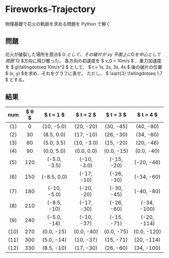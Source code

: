 # Fireworks-Trajectory

物理基礎で花火の軌跡を求める問題を Python で解く

## 問題

花火が破裂した場所を原点$ O $として、その破片が$ xy $平面上に$O$を中心として周囲$ 12 $方向に飛び散った。
各方向の初速度を
$ v_0 = 10m/s $
、重力加速度を
$ g\fallingdotseq 10m/s^2 $
として、
$ t = 1s, 2s, 3s, 4s $
後の破片の位置$ (x, y) $を求め、それをグラフに表せ。
ただし、
$ \sqrt{3} \fallingdotseq 1.7 $
とする。

## 結果

| num  | $ θ $ |  $ t = 1 $   |  $ t = 2 $  | $ t = 3 $  |  $ t = 4 $  |
| :--: | :---: | :----------: | :---------: | :--------: | :---------: |
| (1)  |   0   |  (10, -5.0)  |  (20, -20)  | (30, -45)  |  (40, -80)  |
| (2)  |  30   |  (8.5, 0.0)  |  (17, -10)  | (26, -30)  |  (34, -60)  |
| (3)  |  60   |  (5.0, 3.5)  | (10, -3.0)  | (15, -20)  |  (20, -46)  |
| (4)  |  90   |  (0.0, 5.0)  | (0.0, 0.0)  | (0.0, -15) | (0.0, -40)  |
| (5)  |  120  | (-5.0, -3.5) | (-10, -3.0) | (-15, -20) | (-20, -46)  |
| (6)  |  150  | (-8.5, 0.0)  | (-17, -10)  | (-26, -30) | (-34, -60)  |
| (7)  |  180  | (-10, -5.0)  | (-20, -20)  | (-30, -45) | (-40, -80)  |
| (8)  |  210  | (-8.5, -10)  | (-17, -30)  | (-26, -60) | (-34, -100) |
| (9)  |  240  | (-5.0, -14)  | (-10, -37)  | (-15, -71) | (-20, -114) |
| (10) |  270  |  (0.0, -15)  | (0.0, -40)  | (0.0, -75) | (0.0, -120) |
| (11) |  300  |  (5.0, -14)  |  (10, -37)  | (15, -71)  | (20, -114)  |
| (12) |  330  |  (8.5, -10)  |  (17, -30)  | (26, -60)  | (34, -100)  |
